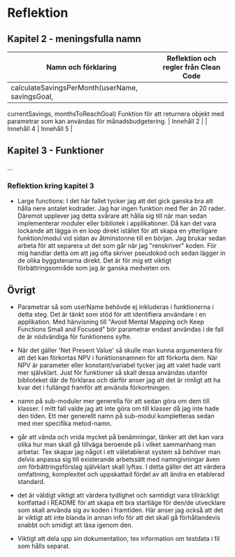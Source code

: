 # Reflektion

## Kapitel 2 - meningsfulla namn
| Namn och förklaring     | Reflektion och regler från Clean Code     |
| ------------ | ------------ |
| calculateSavingsPerMonth(userName, savingsGoal,
currentSavings, monthsToReachGoal)
Funktion för att returnera objekt med parametrar 
som kan användas för månadsbudgetering.   | Innehåll 2   |
| Innehåll 4   | Innehåll 5   |


## Kapitel 3 - Funktioner
...

### Reflektion kring kapitel 3
* Large functions: I det här fallet tycker jag att det gick ganska bra att hålla nere antalet kodrader. Jag har ingen funktion med fler än 20 rader. Däremot upplever jag detta svårare att hålla sig till när man sedan implementerar moduler eller bibliotek i applikationer. Då kan det vara lockande att lägga in en loop direkt istället för att skapa en ytterligare funktion/modul vid sidan av åtminstonne till en början. Jag brukar sedan arbeta för att separera ut det som går när jag "renskriver" koden. För mig handlar detta om att jag ofta skriver pseudokod och sedan lägger in de olika byggstenarna direkt. Det är för mig ett viktigt förbättringsområde som jag är ganska medveten om.



## Övrigt
* Parametrar så som userName behövde ej inkluderas i funktionerna i detta steg. Det är tänkt som stöd för att identifiera användare i en applikation. Med hänvisning till "Avoid Mental Mapping och Keep Functions Small and Focused" bör parametrar endast användas i de fall de är nödvändiga för funktionens syfte.

* När det gäller 'Net Present Value' så skulle man kunna argumentera för att det kan förkortas NPV i funktionsnamnen för att förkorta dem. När NPV är parameter eller konstant/variabel tycker jag att valet hade varit mer självklart. Just för funktioner så skall dessa användas utanför biblioteket där de förklaras och därför anser jag att det är rimligt att ha kvar det i fullängd framför att använda förkortningen.

* namn på sub-moduler mer generella för att sedan göra om dem till klasser. I mitt fall valde jag att inte göra om till klasser då jag inte hade den tiden. Ett mer generellt namn på sub-modul kompletteras sedan med mer specifika metod-namn.

* går att vända och vrida mycket på benämningar, tänker att det kan vara olika hur man skall gå tillväga beroende på i vilket sammanhang man arbetar. Tex skapar jag något i ett väletablerat system så behöver man delvis anpassa sig till existerande arbetssätt med namngivningar även om förbättringsförslag självklart skall lyftas. I detta gäller det att värdera omfattning, komplexitet och uppskattad fördel av att ändra en etablerad standard.

* det är väldigt viktigt att värdera tydlighet och samtidigt vara tillräckligt kortfattad i README för att skapa ett bra startläge för den/de utvecklare som skall använda sig av koden i framtiden. Här anser jag också att det är viktigt att inte blanda in annan info för att det skall gå förhållandevis snabbt och smidigt att läsa igenom den.

* Viktigt att dela upp sin dokumentation, tex information om testdata i fil som hålls separat.